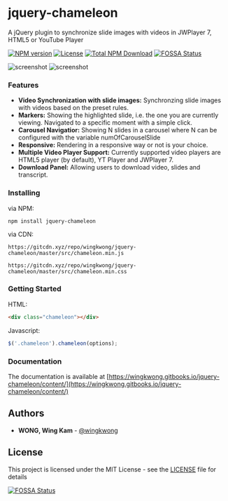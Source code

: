 # jquery-chameleon

A jQuery plugin to synchronize slide images with videos in JWPlayer 7, HTML5 or YouTube Player

[![NPM version](https://img.shields.io/npm/v/jquery-chameleon.svg)](https://www.npmjs.com/package/jquery-chameleon) [![License](https://img.shields.io/npm/l/jquery-chameleon.svg)](https://github.com/wingkwong/jquery-chameleon/blob/master/LICENSE) [![Total NPM Download](https://img.shields.io/npm/dt/jquery-chameleon.svg)](https://www.npmjs.com/package/jquery-chameleon)
[![FOSSA Status](https://app.fossa.io/api/projects/git%2Bgithub.com%2Fwingkwong%2Fjquery-chameleon.svg?type=shield)](https://app.fossa.io/projects/git%2Bgithub.com%2Fwingkwong%2Fjquery-chameleon?ref=badge_shield)

![screenshot](https://wingkwong.gitbooks.io/jquery-chameleon/content/assets/cover-1-1.3.0.png)
![screenshot](https://wingkwong.gitbooks.io/jquery-chameleon/content/assets/cover-2-1.3.0.png)

### Features
* **Video Synchronization with slide images:**
	Synchronzing slide images with videos based on the preset rules.
* **Markers:**
	Showing the highlighted slide, i.e. the one you are currently viewing. Navigated to a specific moment with a simple click.
* **Carousel Navigatior:**
	Showing N slides in a carousel where N can be configured with the variable numOfCarouselSlide
* **Responsive:**
	Rendering in a responsive way or not is your choice.
* **Multiple Video Player Support:**
	Currently supported video players are HTML5 player (by default), YT Player and JWPlayer 7.
* **Download Panel:**
	Allowing users to download video, slides and transcript.

### Installing

via NPM:
```
npm install jquery-chameleon
```

via CDN:
```
https://gitcdn.xyz/repo/wingkwong/jquery-chameleon/master/src/chameleon.min.js
```

```
https://gitcdn.xyz/repo/wingkwong/jquery-chameleon/master/src/chameleon.min.css
```


### Getting Started
HTML:
```HTML
<div class="chameleon"></div>
```

Javascript:
```Javascript
$('.chameleon').chameleon(options);
```

### Documentation

The documentation is available at [https://wingkwong.gitbooks.io/jquery-chameleon/content/](https://wingkwong.gitbooks.io/jquery-chameleon/content/)

## Authors

* **WONG, Wing Kam** -  [@wingkwong](https://github.com/wingkwong)

## License

This project is licensed under the MIT License - see the [LICENSE](https://github.com/wingkwong/jquery-chameleon/blob/master/LICENSE) file for details

[![FOSSA Status](https://app.fossa.io/api/projects/git%2Bgithub.com%2Fwingkwong%2Fjquery-chameleon.svg?type=large)](https://app.fossa.io/projects/git%2Bgithub.com%2Fwingkwong%2Fjquery-chameleon?ref=badge_large)
